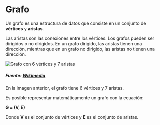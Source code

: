 # Grafo



Un grafo es una estructura de datos que consiste en un conjunto de **vértices** y **aristas**. 



Las aristas son las conexiones entre los vértices. Los grafos pueden ser dirigidos o no dirigidos. En un grafo dirigido, las aristas tienen una dirección, mientras que en un grafo no dirigido, las aristas no tienen una dirección.



![Grafo con 6 vértices y 7 aristas](https://upload.wikimedia.org/wikipedia/commons/thumb/5/5b/6n-graf.svg/400px-6n-graf.svg.png)  



##### Fuente: [Wikimedia](https://upload.wikimedia.org/wikipedia/commons/thumb/5/5b/6n-graf.svg/1920px-6n-graf.svg.png)



En la imagen anterior, el grafo tiene 6 vértices y 7 aristas.



Es posible representar matemáticamente un grafo con la ecuación:



**G = (V, E)**



Donde **V** es el conjunto de vértices y **E** es el conjunto de aristas.




